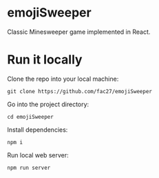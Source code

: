 # emojiSweeper
Classic Minesweeper game implemented in React. 

# Run it locally
Clone the repo into your local machine:
```terminal
git clone https://github.com/fac27/emojiSweeper
```
Go into the project directory:
```terminal
cd emojiSweeper
```
Install dependencies:
```terminal
npm i
```
Run local web server:
```terminal
npm run server
```
